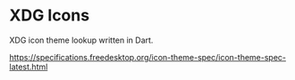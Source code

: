 # XDG Icons

XDG icon theme lookup written in Dart.

https://specifications.freedesktop.org/icon-theme-spec/icon-theme-spec-latest.html
